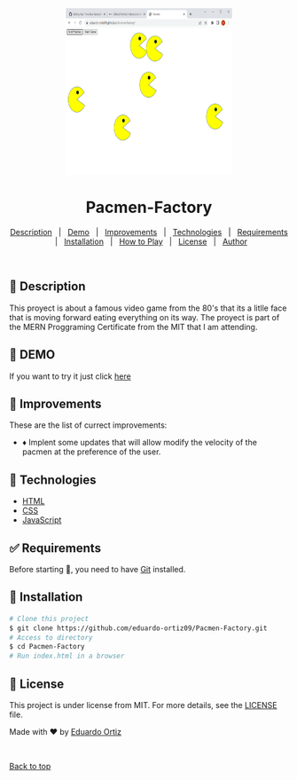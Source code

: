 <div align="center" id="top">
  <img src="pacmen.png"  width="300" height="300">   
</div>

# <h1 align="center">Pacmen-Factory</h1>

<p align="center">
  <a href="#dart-description">Description</a> &#xa0; | &#xa0; 
  <a href="#dart-demo">Demo</a> &#xa0; | &#xa0;
  <a href="#memo-improvements">Improvements</a> &#xa0; | &#xa0;
  <a href="#art-technologies">Technologies</a> &#xa0; | &#xa0;
  <a href="#white_check_mark-requirements">Requirements</a> &#xa0; | &#xa0;
  <a href="#toolbox-installation">Installation</a> &#xa0; | &#xa0;
  <a href="#joystickhow-to-play">How to Play</a> &#xa0; | &#xa0;
  <a href="#briefcase-license">License</a> &#xa0; | &#xa0;
  <a href="https://github.com/eduardo-ortiz09" target="_blank">Author</a>
</p>

<br>


## :dart: Description ##

This proyect is about a famous video game from the 80's that its a litlle face that is moving forward eating everything on its way. The proyect is part of the MERN Proggraming Certificate from the MIT that I am attending. 

## :dart: DEMO ##

If you want to try it just click [here](https://eduardo-ortiz09.github.io/Pacmen-Factory)

## :memo: Improvements ##

These are the list of currect improvements:

- :diamonds: Implent some updates that will allow modify the velocity of the pacmen at the preference of the user.	

## :art: Technologies ##

- [HTML](https://www.w3schools.com/html/)
- [CSS](https://www.w3schools.com/css/)
- [JavaScript](https://www.w3schools.com/js/)

## :white_check_mark: Requirements ##

Before starting :checkered_flag:, you need to have [Git](https://git-scm.com) installed.

## :toolbox: Installation ##

```bash
# Clone this project
$ git clone https://github.com/eduardo-ortiz09/Pacmen-Factory.git
# Access to directory
$ cd Pacmen-Factory
# Run index.html in a browser
```


## :briefcase:	 License ##

This project is under license from MIT. For more details, see the [LICENSE](LICENSE) file.


Made with :heart: by <a href="https://github.com/eduardo-ortiz09" target="_blank">Eduardo Ortiz</a>

&#xa0;

<a href="#top">Back to top</a>
